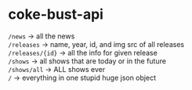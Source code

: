 # coke-bust-api
`/news` -> all the news  
`/releases` -> name, year, id, and img src of all releases  
`/releases/{id}` -> all the info for given release  
`/shows` -> all shows that are today or in the future  
`/shows/all` -> ALL shows ever  
`/` -> everything in one stupid huge json object  
